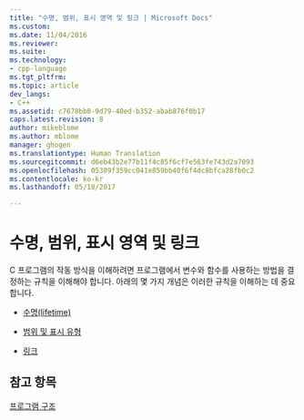 ```yaml
---
title: "수명, 범위, 표시 영역 및 링크 | Microsoft Docs"
ms.custom: 
ms.date: 11/04/2016
ms.reviewer: 
ms.suite: 
ms.technology:
- cpp-language
ms.tgt_pltfrm: 
ms.topic: article
dev_langs:
- C++
ms.assetid: c7678bb8-9d79-40ed-b352-abab876f0b17
caps.latest.revision: 8
author: mikeblome
ms.author: mblome
manager: ghogen
ms.translationtype: Human Translation
ms.sourcegitcommit: d6eb43b2e77b11f4c85f6cf7e563fe743d2a7093
ms.openlocfilehash: 05389f359cc041e859bb40f6f4dc8bfca28fb0c2
ms.contentlocale: ko-kr
ms.lasthandoff: 05/18/2017

---
```

# <a name="lifetime-scope-visibility-and-linkage"></a>수명, 범위, 표시 영역 및 링크
C 프로그램의 작동 방식을 이해하려면 프로그램에서 변수와 함수를 사용하는 방법을 결정하는 규칙을 이해해야 합니다. 아래의 몇 가지 개념은 이러한 규칙을 이해하는 데 중요합니다.  
  
-   [수명(lifetime)](../c-language/lifetime.md)  
  
-   [범위 및 표시 유형](../c-language/scope-and-visibility.md)  
  
-   [링크](../c-language/linkage.md)  
  
## <a name="see-also"></a>참고 항목  
 [프로그램 구조](../c-language/program-structure.md)
